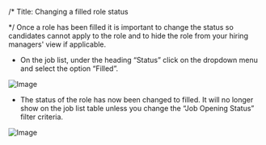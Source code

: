 /*
Title: Changing a filled role status

*/
Once a role has been filled it is important to change the status so candidates cannot apply to the role and to hide the role from your hiring managers' view if applicable.  
  

- On the job list, under the heading “Status” click on the dropdown menu and select the option “Filled”.

![Image](https://s3.amazonaws.com/tw-desk/i/122167/attachment-inline/98318.20150511134055649.98318.20150511134055649mIhmo)  
  

- The status of the role has now been changed to filled. It will no longer show on the job list table unless you change the “Job Opening Status” filter criteria.

![Image](https://s3.amazonaws.com/tw-desk/i/122167/attachment-inline/98318.20150511134125688.98318.20150511134125688am4eX)
